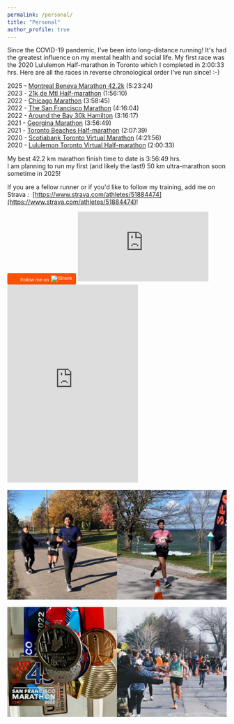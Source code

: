 ```yaml
---
permalink: /personal/
title: "Personal"
author_profile: true
---
```


Since the COVID-19 pandemic, I've been into long-distance running! It's had the greatest influence on my mental health and social life. My first race was the 2020 Lululemon Half-marathon in Toronto which I completed in 2:00:33 hrs. Here are all the races in reverse chronological order I've run since! :-)  

2025 - [Montreal Beneva Marathon 42.2k](https://couronsmtl.com/en/marathon-beneva/home/) (5:23:24)  
2023 - [21k de Mtl Half-marathon](https://mtlmarathon.com/en/) (1:56:10)  
2022 - [Chicago Marathon](https://www.chicagomarathon.com/) (3:58:45)  
2022 - [The San Francisco Marathon](https://www.thesfmarathon.com/) (4:16:04)  
2022 - [Around the Bay 30k Hamilton](https://bayrace.com/) (3:16:17)  
2021 - [Georgina Marathon](https://enduranceeventproductions.com/events/georgina-marathon-and-half-marathon/) (3:56:49)  
2021 - [Toronto Beaches Half-marathon](https://raceroster.com/events/2021/47548/beaches-jazz-run-2021) (2:07:39)  
2020 - [Scotiabank Toronto Virtual Marathon](https://www.torontowaterfrontmarathon.com/) (4:21:56)  
2020 - [Lululemon Toronto Virtual Half-marathon](https://shop.lululemon.com/en-ca/story/10k-run) (2:00:33)  


My best 42.2 km marathon finish time to date is 3:56:49 hrs.  
I am planning to run my first (and likely the last!) 50 km ultra-marathon soon sometime in 2025! 


If you are a fellow runner or if you'd like to follow my training, add me on Strava <i class="fab fa-fw fa-strava" id="emailicon-high">:&nbsp;&nbsp;</i>[https://www.strava.com/athletes/51884474](https://www.strava.com/athletes/51884474)!

<a style="display:inline-block;background-color:#FC5200;color:#fff;padding:5px 10px 5px 30px;font-size:11px;font-family:Helvetica, Arial, sans-serif;white-space:nowrap;text-decoration:none;background-repeat:no-repeat;background-position:10px center;border-radius:3px;background-image:url('https://badges.strava.com/logo-strava-echelon.png')" href='https://strava.com/athletes/51884474' target="_clean">
  Follow me on
  <img src='https://badges.strava.com/logo-strava.png' alt='Strava' style='margin-left:2px;vertical-align:text-bottom' height=13 width=51 />
</a>

<iframe height='160' width='300' frameborder='0' allowtransparency='true' scrolling='no' src='https://www.strava.com/athletes/51884474/activity-summary/4aa40654fbab443f7e453cb1a02334471cf8e2a1'></iframe>

<iframe height='454' width='300' frameborder='0' allowtransparency='true' scrolling='no' src='https://www.strava.com/athletes/51884474/latest-rides/4aa40654fbab443f7e453cb1a02334471cf8e2a1'></iframe>




<p align="center">
<img src="./../images/running_pic1.jpg" width="551" height="auto">
</p>




<p align="center">
<img src="./../images/running_pic2.jpg" width="551" height="auto">
</p>




